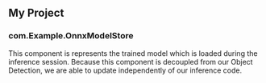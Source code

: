 ## My Project

### com.Example.OnnxModelStore

This component is represents the trained model which is loaded during the inference session. Because this component is decoupled from our Object Detection, we are able to update independently of our inference code.
